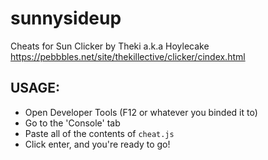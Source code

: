 # sunnysideup
Cheats for Sun Clicker by Theki a.k.a Hoylecake https://pebbbles.net/site/thekillective/clicker/cindex.html

## USAGE:
- Open Developer Tools (F12 or whatever you binded it to)
- Go to the 'Console' tab
- Paste all of the contents of `cheat.js`
- Click enter, and you're ready to go!
